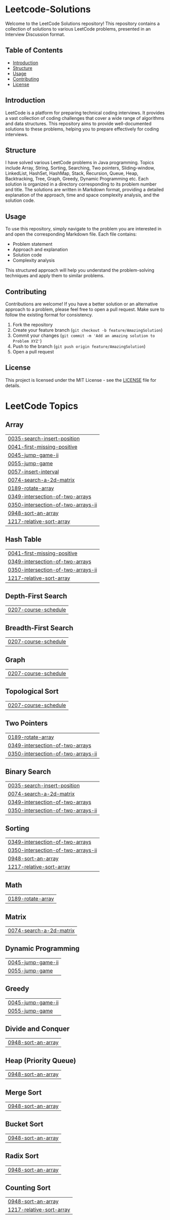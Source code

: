 # Leetcode-Solutions

Welcome to the LeetCode Solutions repository! This repository contains a collection of solutions to various LeetCode problems, presented in an Interview Discussion format.

## Table of Contents

- [Introduction](#introduction)
- [Structure](#structure)
- [Usage](#usage)
- [Contributing](#contributing)
- [License](#license)

## Introduction

LeetCode is a platform for preparing technical coding interviews. It provides a vast collection of coding challenges that cover a wide range of algorithms and data structures. This repository aims to provide well-documented solutions to these problems, helping you to prepare effectively for coding interviews.

## Structure

I have solved various LeetCode problems in Java programming. Topics include Array, String, Sorting, Searching, Two pointers, Sliding-window, LinkedList, HashSet, HashMap, Stack, Recursion, Queue, Heap, Backtracking, Tree, Graph, Greedy,  Dynamic Programming etc. Each solution is organized in a directory corresponding to its problem number and title. The solutions are written in Markdown format, providing a detailed explanation of the approach, time and space complexity analysis, and the solution code.

## Usage

To use this repository, simply navigate to the problem you are interested in and open the corresponding Markdown file. Each file contains:

- Problem statement
- Approach and explanation
- Solution code
- Complexity analysis

This structured approach will help you understand the problem-solving techniques and apply them to similar problems.

## Contributing

Contributions are welcome! If you have a better solution or an alternative approach to a problem, please feel free to open a pull request. Make sure to follow the existing format for consistency.

1. Fork the repository
2. Create your feature branch (`git checkout -b feature/AmazingSolution`)
3. Commit your changes (`git commit -m 'Add an amazing solution to Problem XYZ'`)
4. Push to the branch (`git push origin feature/AmazingSolution`)
5. Open a pull request

## License

This project is licensed under the MIT License - see the [LICENSE](LICENSE) file for details.



<!---LeetCode Topics Start-->
# LeetCode Topics
## Array
|  |
| ------- |
| [0035-search-insert-position](https://github.com/deep1020/Leetcode-Solutions/tree/master/0035-search-insert-position) |
| [0041-first-missing-positive](https://github.com/deep1020/Leetcode-Solutions/tree/master/0041-first-missing-positive) |
| [0045-jump-game-ii](https://github.com/deep1020/Leetcode-Solutions/tree/master/0045-jump-game-ii) |
| [0055-jump-game](https://github.com/deep1020/Leetcode-Solutions/tree/master/0055-jump-game) |
| [0057-insert-interval](https://github.com/deep1020/Leetcode-Solutions/tree/master/0057-insert-interval) |
| [0074-search-a-2d-matrix](https://github.com/deep1020/Leetcode-Solutions/tree/master/0074-search-a-2d-matrix) |
| [0189-rotate-array](https://github.com/deep1020/Leetcode-Solutions/tree/master/0189-rotate-array) |
| [0349-intersection-of-two-arrays](https://github.com/deep1020/Leetcode-Solutions/tree/master/0349-intersection-of-two-arrays) |
| [0350-intersection-of-two-arrays-ii](https://github.com/deep1020/Leetcode-Solutions/tree/master/0350-intersection-of-two-arrays-ii) |
| [0948-sort-an-array](https://github.com/deep1020/Leetcode-Solutions/tree/master/0948-sort-an-array) |
| [1217-relative-sort-array](https://github.com/deep1020/Leetcode-Solutions/tree/master/1217-relative-sort-array) |
## Hash Table
|  |
| ------- |
| [0041-first-missing-positive](https://github.com/deep1020/Leetcode-Solutions/tree/master/0041-first-missing-positive) |
| [0349-intersection-of-two-arrays](https://github.com/deep1020/Leetcode-Solutions/tree/master/0349-intersection-of-two-arrays) |
| [0350-intersection-of-two-arrays-ii](https://github.com/deep1020/Leetcode-Solutions/tree/master/0350-intersection-of-two-arrays-ii) |
| [1217-relative-sort-array](https://github.com/deep1020/Leetcode-Solutions/tree/master/1217-relative-sort-array) |
## Depth-First Search
|  |
| ------- |
| [0207-course-schedule](https://github.com/deep1020/Leetcode-Solutions/tree/master/0207-course-schedule) |
## Breadth-First Search
|  |
| ------- |
| [0207-course-schedule](https://github.com/deep1020/Leetcode-Solutions/tree/master/0207-course-schedule) |
## Graph
|  |
| ------- |
| [0207-course-schedule](https://github.com/deep1020/Leetcode-Solutions/tree/master/0207-course-schedule) |
## Topological Sort
|  |
| ------- |
| [0207-course-schedule](https://github.com/deep1020/Leetcode-Solutions/tree/master/0207-course-schedule) |
## Two Pointers
|  |
| ------- |
| [0189-rotate-array](https://github.com/deep1020/Leetcode-Solutions/tree/master/0189-rotate-array) |
| [0349-intersection-of-two-arrays](https://github.com/deep1020/Leetcode-Solutions/tree/master/0349-intersection-of-two-arrays) |
| [0350-intersection-of-two-arrays-ii](https://github.com/deep1020/Leetcode-Solutions/tree/master/0350-intersection-of-two-arrays-ii) |
## Binary Search
|  |
| ------- |
| [0035-search-insert-position](https://github.com/deep1020/Leetcode-Solutions/tree/master/0035-search-insert-position) |
| [0074-search-a-2d-matrix](https://github.com/deep1020/Leetcode-Solutions/tree/master/0074-search-a-2d-matrix) |
| [0349-intersection-of-two-arrays](https://github.com/deep1020/Leetcode-Solutions/tree/master/0349-intersection-of-two-arrays) |
| [0350-intersection-of-two-arrays-ii](https://github.com/deep1020/Leetcode-Solutions/tree/master/0350-intersection-of-two-arrays-ii) |
## Sorting
|  |
| ------- |
| [0349-intersection-of-two-arrays](https://github.com/deep1020/Leetcode-Solutions/tree/master/0349-intersection-of-two-arrays) |
| [0350-intersection-of-two-arrays-ii](https://github.com/deep1020/Leetcode-Solutions/tree/master/0350-intersection-of-two-arrays-ii) |
| [0948-sort-an-array](https://github.com/deep1020/Leetcode-Solutions/tree/master/0948-sort-an-array) |
| [1217-relative-sort-array](https://github.com/deep1020/Leetcode-Solutions/tree/master/1217-relative-sort-array) |
## Math
|  |
| ------- |
| [0189-rotate-array](https://github.com/deep1020/Leetcode-Solutions/tree/master/0189-rotate-array) |
## Matrix
|  |
| ------- |
| [0074-search-a-2d-matrix](https://github.com/deep1020/Leetcode-Solutions/tree/master/0074-search-a-2d-matrix) |
## Dynamic Programming
|  |
| ------- |
| [0045-jump-game-ii](https://github.com/deep1020/Leetcode-Solutions/tree/master/0045-jump-game-ii) |
| [0055-jump-game](https://github.com/deep1020/Leetcode-Solutions/tree/master/0055-jump-game) |
## Greedy
|  |
| ------- |
| [0045-jump-game-ii](https://github.com/deep1020/Leetcode-Solutions/tree/master/0045-jump-game-ii) |
| [0055-jump-game](https://github.com/deep1020/Leetcode-Solutions/tree/master/0055-jump-game) |
## Divide and Conquer
|  |
| ------- |
| [0948-sort-an-array](https://github.com/deep1020/Leetcode-Solutions/tree/master/0948-sort-an-array) |
## Heap (Priority Queue)
|  |
| ------- |
| [0948-sort-an-array](https://github.com/deep1020/Leetcode-Solutions/tree/master/0948-sort-an-array) |
## Merge Sort
|  |
| ------- |
| [0948-sort-an-array](https://github.com/deep1020/Leetcode-Solutions/tree/master/0948-sort-an-array) |
## Bucket Sort
|  |
| ------- |
| [0948-sort-an-array](https://github.com/deep1020/Leetcode-Solutions/tree/master/0948-sort-an-array) |
## Radix Sort
|  |
| ------- |
| [0948-sort-an-array](https://github.com/deep1020/Leetcode-Solutions/tree/master/0948-sort-an-array) |
## Counting Sort
|  |
| ------- |
| [0948-sort-an-array](https://github.com/deep1020/Leetcode-Solutions/tree/master/0948-sort-an-array) |
| [1217-relative-sort-array](https://github.com/deep1020/Leetcode-Solutions/tree/master/1217-relative-sort-array) |
<!---LeetCode Topics End-->